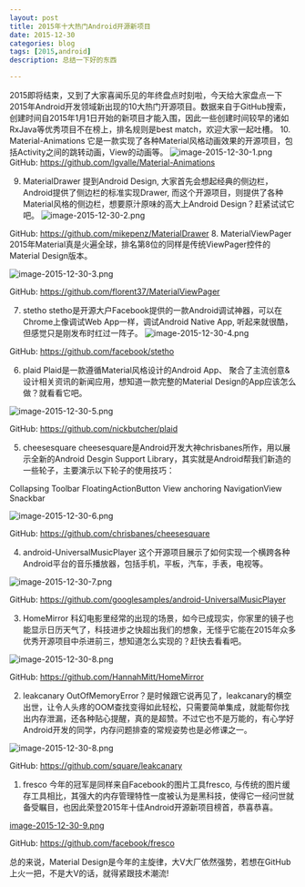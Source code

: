 ```yaml
---
layout: post
title: 2015年十大热门Android开源新项目
date: 2015-12-30
categories: blog
tags: [2015,android]
description: 总结一下好的东西

---
```


2015即将结束，又到了大家喜闻乐见的年终盘点时刻啦，今天给大家盘点一下2015年Android开发领域新出现的10大热门开源项目。数据来自于GitHub搜索，创建时间自2015年1月1日开始的新项目才能入围，因此一些创建时间较早的诸如RxJava等优秀项目不在榜上，排名规则是best match，欢迎大家一起吐槽。
10. Material-Animations
它是一款实现了各种Material风格动画效果的开源项目，包括Activity之间的跳转动画，View的动画等。
![image-2015-12-30-1.png](http://upload-images.jianshu.io/upload_images/1263819-a2def6efed8ff930.gif?imageMogr2/auto-orient/strip)
GitHub: https://github.com/lgvalle/Material-Animations

9. MaterialDrawer
提到Android Design, 大家首先会想起经典的侧边栏，Android提供了侧边栏的标准实现Drawer, 而这个开源项目，则提供了各种Material风格的侧边栏，想要原汁原味的高大上Android Design？赶紧试试它吧。
![image-2015-12-30-2.png](http://upload-images.jianshu.io/upload_images/1263819-db9d3ef3fb1f0fce.jpg?imageMogr2/auto-orient/strip|imageView2/2/w/1240)

GitHub: https://github.com/mikepenz/MaterialDrawer
8. MaterialViewPager
2015年Material真是火遍全球，排名第8位的同样是传统ViewPager控件的Material Design版本。

![image-2015-12-30-3.png](http://upload-images.jianshu.io/upload_images/1263819-00652211d7a83501.png?imageMogr2/auto-orient/strip|imageView2/2/w/1240)

GitHub: https://github.com/florent37/MaterialViewPager

7. stetho
stetho是开源大户Facebook提供的一款Android调试神器，可以在Chrome上像调试Web App一样，调试Android Native App, 听起来就很酷，但感觉只是刚发布时红过一阵子。
![image-2015-12-30-4.png](http://upload-images.jianshu.io/upload_images/1263819-156946bb4e1cd0fb.png?imageMogr2/auto-orient/strip|imageView2/2/w/1240)

GitHub: https://github.com/facebook/stetho

6. plaid
Plaid是一款遵循Material风格设计的Android App、 聚合了主流创意&设计相关资讯的新闻应用，想知道一款完整的Material Design的App应该怎么做？就看看它吧。

![image-2015-12-30-5.png](http://upload-images.jianshu.io/upload_images/1263819-cddd35e3c0a58859.png?imageMogr2/auto-orient/strip|imageView2/2/w/1240)

GitHub: https://github.com/nickbutcher/plaid

5. cheesesquare
cheesesquare是Android开发大神chrisbanes所作，用以展示全新的Android Desgin Support Library，其实就是Android帮我们新造的一些轮子，主要演示以下轮子的使用技巧：

Collapsing Toolbar
FloatingActionButton
View anchoring
NavigationView
Snackbar

![image-2015-12-30-6.png](http://upload-images.jianshu.io/upload_images/1263819-617f60b0b0c99d6b.png?imageMogr2/auto-orient/strip|imageView2/2/w/1240)

GitHub: https://github.com/chrisbanes/cheesesquare

4. android-UniversalMusicPlayer
这个开源项目展示了如何实现一个横跨各种Android平台的音乐播放器，包括手机，平板，汽车，手表，电视等。

![image-2015-12-30-7.png](http://upload-images.jianshu.io/upload_images/1263819-5c2ed5f14920965e.png?imageMogr2/auto-orient/strip|imageView2/2/w/1240)

GitHub: https://github.com/googlesamples/android-UniversalMusicPlayer

3. HomeMirror
科幻电影里经常的出现的场景，如今已成现实，你家里的镜子也能显示日历天气了，科技进步之快超出我们的想象，无怪乎它能在2015年众多优秀开源项目中杀进前三，想知道怎么实现的？赶快去看看吧。

![image-2015-12-30-8.png](http://upload-images.jianshu.io/upload_images/1263819-8bd04e3a8c647555.jpg?imageMogr2/auto-orient/strip|imageView2/2/w/1240)

GitHub: https://github.com/HannahMitt/HomeMirror

2. leakcanary
OutOfMemoryError？是时候跟它说再见了，leakcanary的横空出世，让令人头疼的OOM查找变得如此轻松，只需要简单集成，就能帮你找出内存泄漏，还各种贴心提醒，真的是超赞。不过它也不是万能的，有心学好Android开发的同学，内存问题排查的常规姿势也是必修课之一。

![image-2015-12-30-8.png](http://upload-images.jianshu.io/upload_images/1263819-401afc50067dc0eb.png?imageMogr2/auto-orient/strip|imageView2/2/w/1240)

GitHub: https://github.com/square/leakcanary

1. fresco
今年的冠军是同样来自Facebook的图片工具fresco, 与传统的图片缓存工具相比，其强大的内存管理特性一度被认为是黑科技，使得它一经问世就备受瞩目，也因此荣登2015年十佳Android开源新项目榜首，恭喜恭喜。

[image-2015-12-30-9.png](http://upload-images.jianshu.io/upload_images/1263819-a367154693f6f4b9.png?imageMogr2/auto-orient/strip|imageView2/2/w/1240)

GitHub: https://github.com/facebook/fresco

总的来说，Material Design是今年的主旋律，大V大厂依然强势，若想在GitHub上火一把，不是大V的话，就得紧跟技术潮流!









